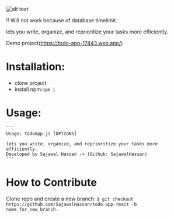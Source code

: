![alt text](![image](https://user-images.githubusercontent.com/78025409/133128153-85d5d2ca-6544-46ae-a9fd-4d54f803e25b.png)
)

!! Will not work because of database timelimit.

lets you write, organize, and reprioritize your tasks more efficiently.

Demo project(https://todo-app-17443.web.app/)

# Installation:
   - clone project
   - install npm:```npm i```

# Usage:
    ```
    Usage: todoApp.js [OPTIONS]

    lets you write, organize, and reprioritize your tasks more efficiently.
    Developed by Sajawal Hassan -> (Github: SajawalHassan)
    ```
    
# How to Contribute
Clone repo and create a new branch: ```$ git checkout https://github.com/SajawalHassan/todo-app-react -b name_for_new_branch.```
